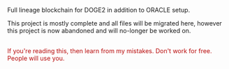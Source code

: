 Full lineage blockchain for DOGE2 in addition to ORACLE setup.

This project is mostly complete and all files will be migrated here, however this project is now abandoned and will no-longer be worked on.
<body>
 <p style="font-size:30px"> <p style="color:#b90c0c";>If you're reading this, then learn from my mistakes. Don't work for free. People will use you.</p>
</body>
